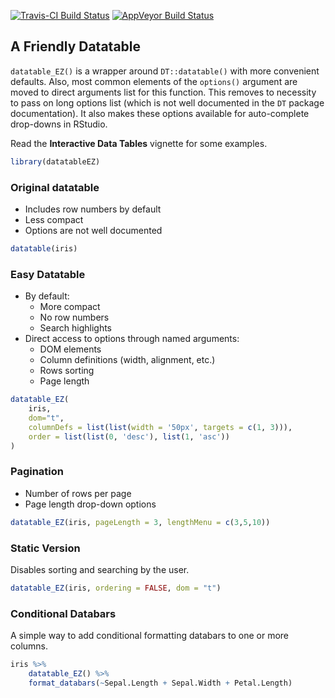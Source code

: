 
<!-- README.md is generated from README.Rmd. Please edit that file -->
[![Travis-CI Build Status](https://travis-ci.org/vadimus202/datatableEZ.svg?branch=master)](https://travis-ci.org/vadimus202/datatableEZ) [![AppVeyor Build Status](https://ci.appveyor.com/api/projects/status/github/vadimus202/datatableEZ?branch=master&svg=true)](https://ci.appveyor.com/project/vadimus202/datatableEZ)

A Friendly Datatable
--------------------

`datatable_EZ()` is a wrapper around `DT::datatable()` with more convenient defaults. Also, most common elements of the `options()` argument are moved to direct arguments list for this function. This removes to necessity to pass on long options list (which is not well documented in the `DT` package documentation). It also makes these options available for auto-complete drop-downs in RStudio.

Read the **Interactive Data Tables** vignette for some examples.

``` r
library(datatableEZ)
```

### Original datatable

-   Includes row numbers by default
-   Less compact
-   Options are not well documented

``` r
datatable(iris)
```

### Easy Datatable

-   By default:
    -   More compact
    -   No row numbers
    -   Search highlights
-   Direct access to options through named arguments:
    -   DOM elements
    -   Column definitions (width, alignment, etc.)
    -   Rows sorting
    -   Page length

``` r
datatable_EZ(
    iris,
    dom="t",
    columnDefs = list(list(width = '50px', targets = c(1, 3))),
    order = list(list(0, 'desc'), list(1, 'asc'))
)
```

### Pagination

-   Number of rows per page
-   Page length drop-down options

``` r
datatable_EZ(iris, pageLength = 3, lengthMenu = c(3,5,10))
```

### Static Version

Disables sorting and searching by the user.

``` r
datatable_EZ(iris, ordering = FALSE, dom = "t")
```

### Conditional Databars

A simple way to add conditional formatting databars to one or more columns.

``` r
iris %>% 
    datatable_EZ() %>% 
    format_databars(~Sepal.Length + Sepal.Width + Petal.Length)
```
